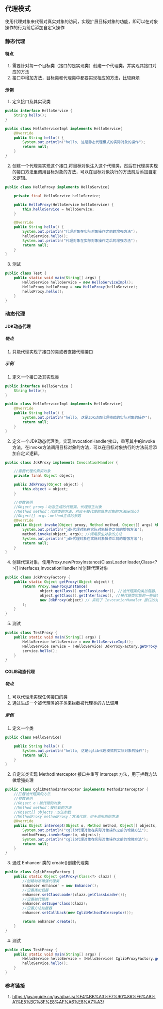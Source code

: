 ## 代理模式

使用代理对象来代替对真实对象的访问，实现扩展目标对象的功能，即可以在对象操作的行为前后添加自定义操作

### 静态代理

#### 特点
1. 需要针对每一个目标类（接口的是实现类）创建一个代理类，并实现其接口对应的方法
2. 接口中增加方法，目标类和代理类中都要实现相应的方法，比较麻烦

#### 示例
1. 定义接口及其实现类
```java
public interface HelloService {
    String hello();
}
```
```java
public class HelloServiceImpl implements HelloService{
    @Override
    public String hello() {
        System.out.println("hello, 这是静态代理模式的实际对象的操作");
        return null;
    }
}
```
2. 创建一个代理类实现这个接口,将目标对象注入这个代理类，然后在代理类实现的接口方法里调用目标对象的方法，可以在目标对象执行的方法前后添加自定义逻辑。
```java
public class HelloProxy implements HelloService{

    private final HelloService helloService;

    public HelloProxy(HelloService helloService) {
        this.helloService = helloService;
    }

    @Override
    public String hello() {
        System.out.println("代理对象在实际对象操作之前的增强方法");
        helloService.hello();
        System.out.println("代理对象在实际对象操作之后的增强方法");
        return null;
    }
}
```
3. 测试
```java
public class Test {
    public static void main(String[] args) {
        HelloService helloService = new HelloServiceImpl();
        HelloProxy helloProxy = new HelloProxy(helloService);
        helloProxy.hello();
    }
}
```

### 动态代理

#### JDK动态代理

##### 特点
1. 只能代理实现了接口的类或者直接代理接口

##### 示例
1. 定义一个接口及其实现类
```java
public interface HelloService {
    String hello();
}
```
```java
public class HelloServiceImpl implements HelloService{
    @Override
    public String hello() {
        System.out.println("hello, 这是JDK动态代理模式的实际对象的操作");
        return null;
    }
}
```
2. 定义一个JDK动态代理类，实现InvocationHandler接口，重写其中的invoke方法，在invoke方法调用目标对象的方法，可以在目标对象执行的方法前后添加自定义逻辑。
```java
public class JdkProxy implements InvocationHandler {

    //需要代理的真实对象
    private final Object object;

    public JdkProxy(Object object) {
        this.object = object;
    }

    //参数说明
    //Object proxy：动态生成的代理类，代理原生对象
    //Method method：代理类的方法，对应于被代理的原生对象的方法method
    //Object[] args：method方法的参数
    @Override
    public Object invoke(Object proxy, Method method, Object[] args) throws Throwable {
        System.out.println("jdk代理对象在实际对象操作之前的增强方法");
        method.invoke(object, args); //调用原生对象的方法
        System.out.println("jdk代理对象在实际对象操作后前的增强方法");
        return null;
    }
}
```

4. 创建代理对象，使用Proxy.newProxyInstance(ClassLoader loader,Class<?>[] interfaces,InvocationHandler h)创建代理对象
```java
public class JdkProxyFactory {
    public static Object getProxy(Object object) {
        return Proxy.newProxyInstance(
                object.getClass().getClassLoader(), //被代理类的类加载器，用于加载代理对象
                object.getClass().getInterfaces(), //被代理类实现的一些接口
                new JdkProxy(object) // 实现了 InvocationHandler 接口的对象
        );
    }
}
```

5. 测试
```java
public class TestProxy {
    public static void main(String[] args) {
        HelloService helloService = new HelloServiceImpl();
        HelloService service = (HelloService) JdkProxyFactory.getProxy(helloService);
        service.hello();
    }
}
```
#### CGLIB动态代理

##### 特点
1. 可以代理未实现任何接口的类
2. 通过生成一个被代理类的子类来拦截被代理类的方法调用

##### 示例
1. 定义一个类
```java
public class HelloService{

    public String hello() {
        System.out.println("hello, 这是cglib代理模式的实际对象的操作");
        return null;
    }
}
```
2. 自定义类实现 MethodInterceptor 接口并重写 intercept 方法，用于拦截方法做增强处理
```java
public class CglibMethodInterceptor implements MethodInterceptor {
    //拦截被代理类的方法
    //参数说明
    //Object o：被代理的对象
    //Method method：被拦截的方法
    //Object[] objects：方法参数
    //MethodProxy methodProxy：方法代理，用于调用原始方法
    @Override
    public Object intercept(Object o, Method method, Object[] objects, MethodProxy methodProxy) throws Throwable {
        System.out.println("cglib代理对象在实际对象操作之前的增强方法");
        methodProxy.invokeSuper(o, objects);
        System.out.println("cglib代理对象在实际对象操作之前的增强方法");
        return null;
    }
}
```

3. 通过 Enhancer 类的 create()创建代理类
```java
public class CglibProxyFactory {
    public static Object getProxy(Class<?> clazz) {
        //创建动态增强代理类
        Enhancer enhancer = new Enhancer();
        //设置类加载器
        enhancer.setClassLoader(clazz.getClassLoader());
        //设置被代理类
        enhancer.setSuperclass(clazz);
        //设置方法拦截器
        enhancer.setCallback(new CglibMethodInterceptor());

        return enhancer.create();
    }
}
```

4. 测试
```java
public class TestProxy {
    public static void main(String[] args) {
        HelloService helloService = (HelloService) CglibProxyFactory.getProxy(HelloService.class);
        helloService.hello();
    }
}
```

### 参考链接
1. https://javaguide.cn/java/basis/%E4%BB%A3%E7%90%86%E6%A8%A1%E5%BC%8F%E8%AF%A6%E8%A7%A3/